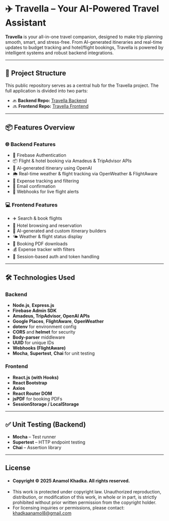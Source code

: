 # ✈️ Travella – Your AI-Powered Travel Assistant

**Travella** is your all-in-one travel companion, designed to make trip planning smooth, smart, and stress-free. From AI-generated itineraries and real-time updates to budget tracking and hotel/flight bookings, Travella is powered by intelligent systems and robust backend integrations.

---

## 🔗 Project Structure

This public repository serves as a central hub for the Travella project. The full application is divided into two parts:

- 🔙 **Backend Repo:** [Travella Backend](https://github.com/anamolkhadka/travella_backend)
- 🔜 **Frontend Repo:** [Travella Frontend](https://github.com/anamolkhadka/travella_frontend)

---

## 📦 Features Overview

### 🌐 Backend Features

- 🔐 Firebase Authentication  
- 📦 Flight & hotel booking via Amadeus & TripAdvisor APIs  
- 🧠 AI-generated itinerary using OpenAI  
- 🌦 Real-time weather & flight tracking via OpenWeather & FlightAware  
- 🧾 Expense tracking and filtering  
- 📩 Email confirmation  
- 📡 Webhooks for live flight alerts  

### 💻 Frontend Features

- ✈️ Search & book flights  
- 🏨 Hotel browsing and reservation  
- 📅 AI-generated and custom itinerary builders  
- 🌤 Weather & flight status display  
- 📄 Booking PDF downloads  
- 💰 Expense tracker with filters  
- 🔐 Session-based auth and token handling  

---

## 🛠 Technologies Used

### Backend

- **Node.js**, **Express.js**  
- **Firebase Admin SDK**  
- **Amadeus, TripAdvisor, OpenAI APIs**  
- **Google Places**, **FlightAware**, **OpenWeather**
- **dotenv** for environment config
- **CORS** and **helmet** for security
- **Body-parser** middleware
- **UUID** for unique IDs
- **Webhooks (FlightAware)**  
- **Mocha**, **Supertest**, **Chai** for unit testing  

### Frontend

- **React.js (with Hooks)**  
- **React Bootstrap**  
- **Axios**  
- **React Router DOM**  
- **jsPDF** for booking PDFs  
- **SessionStorage / LocalStorage**

---

## ✅ Unit Testing (Backend)

- **Mocha** – Test runner  
- **Supertest** – HTTP endpoint testing  
- **Chai** – Assertion library

---

## License

- #### Copyright © 2025 Anamol Khadka. All rights reserved.
- This work is protected under copyright law. Unauthorized reproduction, distribution, or modification of this work, in whole or in part, is strictly prohibited without prior written permission from the copyright holder.
- For licensing inquiries or permissions, please contact: khadkaanamol8@gmail.com

